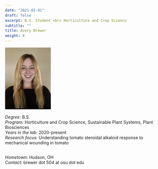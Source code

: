 ```yaml
---
date: "2021-01-01"
draft: false
excerpt: B.S. Student <br> Horticulture and Crop Science
subtitle: ""
title: Avery Brewer
weight: 8
---
```


<p align="left"> 
<img src=featured.jpeg width="30%" alt="photo of avery brewer">
</p>

*Degree:* B.S. <br>
*Program:* Horticulture and Crop Science, Sustainable Plant Systems, Plant Biosciences <br>
*Years in the lab:* 2020-present <br>
*Research focus:* Understanding tomato steroidal alkaloid response to mechanical wounding in tomato
<br> <br>

*Hometown*: Hudson, OH<br>
*Contact*: brewer dot 504 at osu dot edu